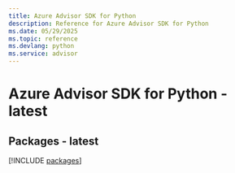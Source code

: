 ```yaml
---
title: Azure Advisor SDK for Python
description: Reference for Azure Advisor SDK for Python
ms.date: 05/29/2025
ms.topic: reference
ms.devlang: python
ms.service: advisor
---
```

# Azure Advisor SDK for Python - latest
## Packages - latest
[!INCLUDE [packages](advisor-index.md)]